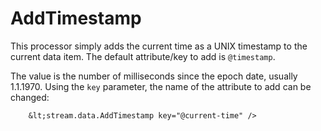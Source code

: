 AddTimestamp
============

This processor simply adds the current time as a UNIX timestamp to the
current data item. The default attribute/key to add is `@timestamp`.

The value is the number of milliseconds since the epoch date, usually
1.1.1970. Using the `key` parameter, the name of the attribute to add
can be changed:

        &lt;stream.data.AddTimestamp key="@current-time" />
